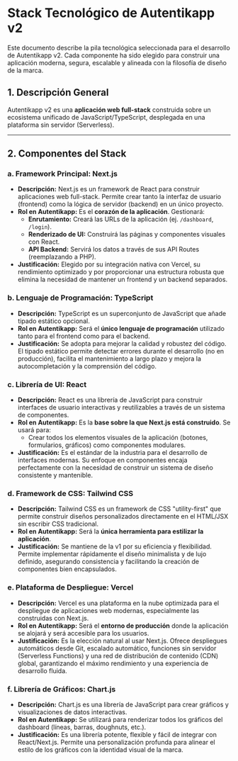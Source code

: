 # Stack Tecnológico de Autentikapp v2

Este documento describe la pila tecnológica seleccionada para el desarrollo de Autentikapp v2. Cada componente ha sido elegido para construir una aplicación moderna, segura, escalable y alineada con la filosofía de diseño de la marca.

## 1. Descripción General

Autentikapp v2 es una **aplicación web full-stack** construida sobre un ecosistema unificado de JavaScript/TypeScript, desplegada en una plataforma sin servidor (Serverless).

---

## 2. Componentes del Stack

### a. Framework Principal: Next.js

-   **Descripción:** Next.js es un framework de React para construir aplicaciones web full-stack. Permite crear tanto la interfaz de usuario (frontend) como la lógica de servidor (backend) en un único proyecto.
-   **Rol en Autentikapp:** Es el **corazón de la aplicación**. Gestionará:
    -   **Enrutamiento:** Creará las URLs de la aplicación (ej. `/dashboard`, `/login`).
    -   **Renderizado de UI:** Construirá las páginas y componentes visuales con React.
    -   **API Backend:** Servirá los datos a través de sus API Routes (reemplazando a PHP).
-   **Justificación:** Elegido por su integración nativa con Vercel, su rendimiento optimizado y por proporcionar una estructura robusta que elimina la necesidad de mantener un frontend y un backend separados.

### b. Lenguaje de Programación: TypeScript

-   **Descripción:** TypeScript es un superconjunto de JavaScript que añade tipado estático opcional.
-   **Rol en Autentikapp:** Será el **único lenguaje de programación** utilizado tanto para el frontend como para el backend.
-   **Justificación:** Se adopta para mejorar la calidad y robustez del código. El tipado estático permite detectar errores durante el desarrollo (no en producción), facilita el mantenimiento a largo plazo y mejora la autocompletación y la comprensión del código.

### c. Librería de UI: React

-   **Descripción:** React es una librería de JavaScript para construir interfaces de usuario interactivas y reutilizables a través de un sistema de componentes.
-   **Rol en Autentikapp:** Es la **base sobre la que Next.js está construido**. Se usará para:
    -   Crear todos los elementos visuales de la aplicación (botones, formularios, gráficos) como componentes modulares.
-   **Justificación:** Es el estándar de la industria para el desarrollo de interfaces modernas. Su enfoque en componentes encaja perfectamente con la necesidad de construir un sistema de diseño consistente y mantenible.

### d. Framework de CSS: Tailwind CSS

-   **Descripción:** Tailwind CSS es un framework de CSS "utility-first" que permite construir diseños personalizados directamente en el HTML/JSX sin escribir CSS tradicional.
-   **Rol en Autentikapp:** Será la **única herramienta para estilizar la aplicación**.
-   **Justificación:** Se mantiene de la v1 por su eficiencia y flexibilidad. Permite implementar rápidamente el diseño minimalista y de lujo definido, asegurando consistencia y facilitando la creación de componentes bien encapsulados.

### e. Plataforma de Despliegue: Vercel

-   **Descripción:** Vercel es una plataforma en la nube optimizada para el despliegue de aplicaciones web modernas, especialmente las construidas con Next.js.
-   **Rol en Autentikapp:** Será el **entorno de producción** donde la aplicación se alojará y será accesible para los usuarios.
-   **Justificación:** Es la elección natural al usar Next.js. Ofrece despliegues automáticos desde Git, escalado automático, funciones sin servidor (Serverless Functions) y una red de distribución de contenido (CDN) global, garantizando el máximo rendimiento y una experiencia de desarrollo fluida.

### f. Librería de Gráficos: Chart.js

-   **Descripción:** Chart.js es una librería de JavaScript para crear gráficos y visualizaciones de datos interactivas.
-   **Rol en Autentikapp:** Se utilizará para renderizar todos los gráficos del dashboard (líneas, barras, doughnuts, etc.).
-   **Justificación:** Es una librería potente, flexible y fácil de integrar con React/Next.js. Permite una personalización profunda para alinear el estilo de los gráficos con la identidad visual de la marca.
